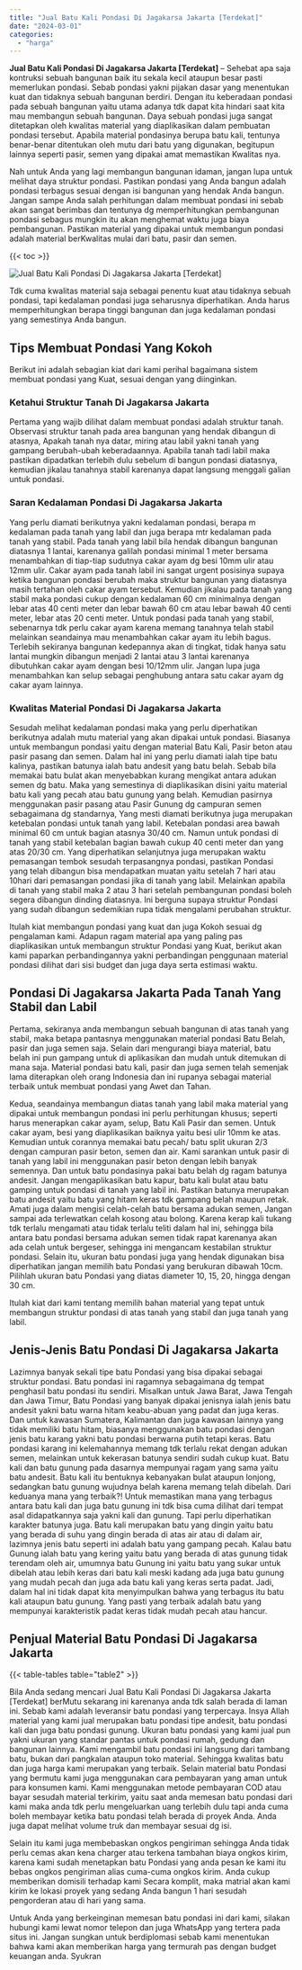 ```yaml
---
title: "Jual Batu Kali Pondasi Di Jagakarsa Jakarta [Terdekat]"
date: "2024-03-01"
categories: 
  - "harga"
---
```


**Jual Batu Kali Pondasi Di Jagakarsa Jakarta \[Terdekat\]** – Sehebat apa saja kontruksi sebuah bangunan baik itu sekala kecil ataupun besar pasti memerlukan pondasi. Sebab pondasi yakni pijakan dasar yang menentukan kuat dan tidaknya sebuah bangunan berdiri. Dengan itu keberadaan pondasi pada sebuah bangunan yaitu utama adanya tdk dapat kita hindari saat kita mau membangun sebuah bangunan. Daya sebuah pondasi juga sangat ditetapkan oleh kwalitas material yang diaplikasikan dalam pembuatan pondasi tersebut. Apabila material pondasinya berupa batu kali, tentunya benar-benar ditentukan oleh mutu dari batu yang digunakan, begitupun lainnya seperti pasir, semen yang dipakai amat memastikan Kwalitas nya.

Nah untuk Anda yang lagi membangun bangunan idaman, jangan lupa untuk melihat daya struktur pondasi. Pastikan pondasi yang Anda bangun adalah pondasi terbagus sesuai dengan isi bangunan yang hendak Anda bangun. Jangan sampe Anda salah perhitungan dalam membuat pondasi ini sebab akan sangat berimbas dan tentunya dg memperhitungkan pembangunan pondasi sebagus mungkin itu akan menghemat waktu juga biaya pembangunan. Pastikan material yang dipakai untuk membangun pondasi adalah material berKwalitas mulai dari batu, pasir dan semen.

{{< toc >}}

![Jual Batu Kali Pondasi Di Jagakarsa Jakarta [Terdekat]](/images/jual-batu-kali-22.png)

Tdk cuma kwalitas material saja sebagai penentu kuat atau tidaknya sebuah pondasi, tapi kedalaman pondasi juga seharusnya diperhatikan. Anda harus memperhitungkan berapa tinggi bangunan dan juga kedalaman pondasi yang semestinya Anda bangun.

## Tips Membuat Pondasi Yang Kokoh

Berikut ini adalah sebagian kiat dari kami perihal bagaimana sistem membuat pondasi yang Kuat, sesuai dengan yang diinginkan.

### Ketahui Struktur Tanah Di Jagakarsa Jakarta

Pertama yang wajib dilihat dalam membuat pondasi adalah struktur tanah. Observasi struktur tanah pada area bangunan yang hendak dibangun di atasnya, Apakah tanah nya datar, miring atau labil yakni tanah yang gampang berubah-ubah keberadaannya. Apabila tanah tadi labil maka pastikan dipadatkan terlebih dulu sebelum di bangun pondasi diatasnya, kemudian jikalau tanahnya stabil karenanya dapat langsung menggali galian untuk pondasi.

### Saran Kedalaman Pondasi Di Jagakarsa Jakarta

Yang perlu diamati berikutnya yakni kedalaman pondasi, berapa m kedalaman pada tanah yang labil dan juga berapa mtr kedalaman pada tanah yang stabil. Pada tanah yang labil bila hendak dibangun bangunan diatasnya 1 lantai, karenanya galilah pondasi minimal 1 meter bersama menambahkan di tiap-tiap sudutnya cakar ayam dg besi 10mm ulir atau 12mm ulir. Cakar ayam pada tanah labil ini sangat urgent posisinya supaya ketika bangunan pondasi berubah maka struktur bangunan yang diatasnya masih tertahan oleh cakar ayam tersebut. Kemudian jikalau pada tanah yang stabil maka pondasi cukup dengan kedalaman 60 cm minimalnya dengan lebar atas 40 centi meter dan lebar bawah 60 cm atau lebar bawah 40 centi meter, lebar atas 20 centi meter. Untuk pondasi pada tanah yang stabil, sebenarnya tdk perlu cakar ayam karena memang tanahnya telah stabil melainkan seandainya mau menambahkan cakar ayam itu lebih bagus. Terlebih sekiranya bangunan kedepannya akan di tingkat, tidak hanya satu lantai mungkin dibangun menjadi 2 lantai atau 3 lantai karenanya dibutuhkan cakar ayam dengan besi 10/12mm ulir. Jangan lupa juga menambahkan kan selup sebagai penghubung antara satu cakar ayam dg cakar ayam lainnya.

### Kwalitas Material Pondasi Di Jagakarsa Jakarta

Sesudah melihat kedalaman pondasi maka yang perlu diperhatikan berikutnya adalah mutu material yang akan dipakai untuk pondasi. Biasanya untuk membangun pondasi yaitu dengan material Batu Kali, Pasir beton atau pasir pasang dan semen. Dalam hal ini yang perlu diamati ialah tipe batu kalinya, pastikan batunya ialah batu andesit yang batu belah. Sebab bila memakai batu bulat akan menyebabkan kurang mengikat antara adukan semen dg batu. Maka yang semestinya di diaplikasikan disini yaitu material batu kali yang pecah atau batu gunung yang belah. Kemudian pasirnya menggunakan pasir pasang atau Pasir Gunung dg campuran semen sebagaimana dg standarnya, Yang mesti diamati berikutnya juga merupakan ketebalan pondasi untuk tanah yang labil. Ketebalan pondasi area bawah minimal 60 cm untuk bagian atasnya 30/40 cm. Namun untuk pondasi di tanah yang stabil ketebalan bagian bawah cukup 40 centi meter dan yang atas 20/30 cm. Yang diperhatikan selanjutnya juga merupakan waktu pemasangan tembok sesudah terpasangnya pondasi, pastikan Pondasi yang telah dibangun bisa mendapatkan muatan yaitu setelah 7 hari atau 10hari dari pemasangan pondasi jika di tanah yang labil. Melainkan apabila di tanah yang stabil maka 2 atau 3 hari setelah pembangunan pondasi boleh segera dibangun dinding diatasnya. Ini berguna supaya struktur Pondasi yang sudah dibangun sedemikian rupa tidak mengalami perubahan struktur.

Itulah kiat membangun pondasi yang kuat dan juga Kokoh sesuai dg pengalaman kami. Adapun ragam material apa yang paling pas diaplikasikan untuk membangun struktur Pondasi yang Kuat, berikut akan kami paparkan perbandingannya yakni perbandingan penggunaan material pondasi dilihat dari sisi budget dan juga daya serta estimasi waktu.

## Pondasi Di Jagakarsa Jakarta Pada Tanah Yang Stabil dan Labil

Pertama, sekiranya anda membangun sebuah bangunan di atas tanah yang stabil, maka betapa pantasnya menggunakan material pondasi Batu Belah, pasir dan juga semen saja. Selain dari mengurangi biaya material, batu belah ini pun gampang untuk di aplikasikan dan mudah untuk ditemukan di mana saja. Material pondasi batu kali, pasir dan juga semen telah semenjak lama diterapkan oleh orang Indonesia dan ini rupanya sebagai material terbaik untuk membuat pondasi yang Awet dan Tahan.

Kedua, seandainya membangun diatas tanah yang labil maka material yang dipakai untuk membangun pondasi ini perlu perhitungan khusus; seperti harus menerapkan cakar ayam, selup, Batu Kali Pasir dan semen. Untuk cakar ayam, besi yang diaplikasikan baiknya yaitu besi ulir 10mm ke atas. Kemudian untuk corannya memakai batu pecah/ batu split ukuran 2/3 dengan campuran pasir beton, semen dan air. Kami sarankan untuk pasir di tanah yang labil ini menggunakan pasir beton dengan lebih banyak semennya. Dan untuk batu pondasinya pakai batu belah dg ragam batunya andesit. Jangan mengaplikasikan batu kapur, batu kali bulat atau batu gamping untuk pondasi di tanah yang labil ini. Pastikan batunya merupakan batu andesit yaitu batu yang hitam keras tdk gampang belah maupun retak. Amati juga dalam mengisi celah-celah batu bersama adukan semen, Jangan sampai ada terlewatkan celah kosong atau bolong. Karena kerap kali tukang tdk terlalu mengamati atau tidak terlalu teliti dalam hal ini, sehingga bila antara batu pondasi bersama adukan semen tidak rapat karenanya akan ada celah untuk bergeser, sehingga ini mengancam kestabilan struktur pondasi. Selain itu, ukuran batu pondasi juga yang hendak digunakan bisa diperhatikan jangan memilih batu Pondasi yang berukuran dibawah 10cm. Pilihlah ukuran batu Pondasi yang diatas diameter 10, 15, 20, hingga dengan 30 cm.

Itulah kiat dari kami tentang memilih bahan material yang tepat untuk membangun struktur pondasi di atas tanah yang stabil dan juga tanah yang labil.

## Jenis-Jenis Batu Pondasi Di Jagakarsa Jakarta

Lazimnya banyak sekali tipe batu Pondasi yang bisa dipakai sebagai struktur pondasi. Batu pondasi ini ragamnya sebagaimana dg tempat penghasil batu pondasi itu sendiri. Misalkan untuk Jawa Barat, Jawa Tengah dan Jawa Timur, Batu Pondasi yang banyak dipakai jenisnya ialah jenis batu andesit yakni batu warna hitam keabu-abuan yang padat dan juga keras. Dan untuk kawasan Sumatera, Kalimantan dan juga kawasan lainnya yang tidak memiliki batu hitam, biasanya menggunakan batu pondasi dengan jenis batu karang yakni batu pondasi berwarna putih tetapi keras. Batu pondasi karang ini kelemahannya memang tdk terlalu rekat dengan adukan semen, melainkan untuk kekerasan batunya sendiri sudah cukup kuat. Batu kali dan batu gunung pada dasarnya mempunyai ragam yang sama yaitu batu andesit. Batu kali itu bentuknya kebanyakan bulat ataupun lonjong, sedangkan batu gunung wujudnya belah karena memang telah dibelah. Dari keduanya mana yang terbaik?! Untuk memastikan mana yang terbagus antara batu kali dan juga batu gunung ini tdk bisa cuma dilihat dari tempat asal didapatkannya saja yakni kali dan gunung. Tapi perlu diperhatikan karakter batunya juga. Batu kali merupakan batu yang dingin yaitu batu yang berada di suhu yang dingin berada di atas air atau di dalam air, lazimnya jenis batu seperti ini adalah batu yang gampang pecah. Kalau batu Gunung ialah batu yang kering yaitu batu yang berada di atas gunung tidak terendam oleh air, umumnya batu Gunung ini yaitu batu yang sukar untuk dibelah atau lebih keras dari batu kali meski kadang ada juga batu gunung yang mudah pecah dan juga ada batu kali yang keras serta padat. Jadi, dalam hal ini tidak dapat kita menyimpulkan bahwa yang terbagus itu batu kali ataupun batu gunung. Yang pasti yang terbaik adalah batu yang mempunyai karakteristik padat keras tidak mudah pecah atau hancur.

## Penjual Material Batu Pondasi Di Jagakarsa Jakarta

{{< table-tables table="table2" >}}

Bila Anda sedang mencari Jual Batu Kali Pondasi Di Jagakarsa Jakarta \[Terdekat\] berMutu sekarang ini karenanya anda tdk salah berada di laman ini. Sebab kami adalah leveransir batu pondasi yang terpercaya. Insya Allah material yang kami jual merupakan batu pondasi tipe andesit, batu pondasi kali dan juga batu pondasi gunung. Ukuran batu pondasi yang kami jual pun yakni ukuran yang standar pantas untuk pondasi rumah, gedung dan bangunan lainnya. Kami mengambil batu pondasi ini langsung dari tambang batu, bukan dari pangkalan ataupun toko material. Sehingga kwalitas batu dan juga harga kami merupakan yang terbaik. Selain material batu Pondasi yang bermutu kami juga menggunakan cara pembayaran yang aman untuk para konsumen kami. Kami menggunakan metode pembayaran COD atau bayar sesudah material terkirim, yaitu saat anda memesan batu pondasi dari kami maka anda tdk perlu mengeluarkan uang terlebih dulu tapi anda cuma boleh membayar ketika batu pondasi telah berada di proyek Anda. Anda juga dapat melihat volume truk dan membayar sesuai dg isi.

Selain itu kami juga membebaskan ongkos pengiriman sehingga Anda tidak perlu cemas akan kena charger atau terkena tambahan biaya ongkos kirim, karena kami sudah menetapkan batu Pondasi yang anda pesan ke kami itu bebas ongkos pengiriman alias cuma-cuma ongkos kirim. Anda cukup memberikan domisili terhadap kami Secara komplit, maka matrial akan kami kirim ke lokasi proyek yang sedang Anda bangun 1 hari sesudah pengorderan atau di hari yang sama.

Untuk Anda yang berkeinginan memesan batu pondasi ini dari kami, silakan hubungi kami lewat nomor telepon dan juga WhatsApp yang tertera pada situs ini. Jangan sungkan untuk berdiplomasi sebab kami menentukan bahwa kami akan memberikan harga yang termurah pas dengan budget keuangan anda. Syukran
